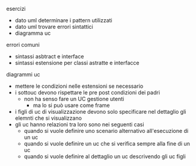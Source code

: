 
esercizi
* dato uml determinare i pattern utilizzati
* dato uml trovare errori sintattici
* diagramma uc

errori comuni
* sintassi asbtract e interface
* sintassi estensione per classi astratte e interfacce

diagrammi uc
* mettere le condizioni nelle estensioni se necessario
* i sottouc devono rispettare le pre post condizioni dei padri
    *  non ha senso fare un UC gestione utenti
        * ma lo si può usare come frame
* i figli di uc di visualizzazione devono solo specificare nel dettaglio gli elemnti che si visualizzano
* gli uc hanno relazioni tra loro sono nei seguenti casi
    * quando si vuole definire uno scenario alternativo all'esecuzione di un uc
    * quando si vuole definire un uc che si verifica sempre alla fine di un uc
    * quando si vuole definire al dettaglio un uc descrivendo gli uc figli